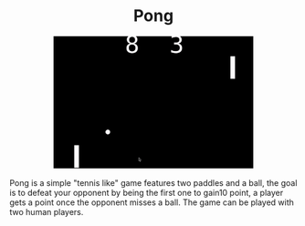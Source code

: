 


<h1 align="center"> 
Pong </h1>
<p align="center">
 
  <img src="pong.gif" width="350" alt="accessibility text">
</p>
<p>
Pong is a simple "tennis like" game features two paddles and a ball, the goal is to defeat your opponent by being the first one to gain10 point, a player gets a point once the opponent misses a ball. The game can be played with two human players. 
</p>
